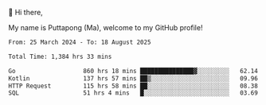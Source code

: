 👋 Hi there,

My name is Puttapong (Ma), welcome to my GitHub profile!

<!--START_SECTION:waka-->

```txt
From: 25 March 2024 - To: 18 August 2025

Total Time: 1,384 hrs 33 mins

Go                   860 hrs 18 mins ███████████████▓░░░░░░░░░   62.14 %
Kotlin               137 hrs 57 mins ██▒░░░░░░░░░░░░░░░░░░░░░░   09.96 %
HTTP Request         115 hrs 58 mins ██░░░░░░░░░░░░░░░░░░░░░░░   08.38 %
SQL                  51 hrs 4 mins   █░░░░░░░░░░░░░░░░░░░░░░░░   03.69 %
```

<!--END_SECTION:waka-->
